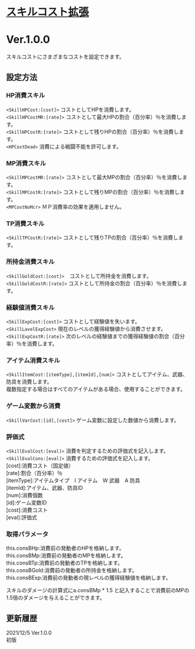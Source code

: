 # [スキルコスト拡張](https://raw.githubusercontent.com/nuun888/MZ/master/SkillCostEX.js)
# Ver.1.0.0

スキルコストにさまざまなコストを設定できます。

## 設定方法
### HP消費スキル
`<SkillHPCost:[cost]>` コストとしてHPを消費します。  
`<SkillHPCostMR:[rate]>` コストとして最大HPの割合（百分率）％を消費します。  
`<SkillHPCostR:[rate]>` コストとして残りHPの割合（百分率）％を消費します。  
`<HPCostDead>` 消費による戦闘不能を許可します。  
### MP消費スキル
`<SkillMPCostMR:[rate]>` コストとして最大MPの割合（百分率）％を消費します。  
`<SkillMPCostR:[rate]>` コストとして残りMPの割合（百分率）％を消費します。  
`<MPCostNoMcr>` ＭＰ消費率の効果を適用しません。  
### TP消費スキル
`<SkillTPCostR:[rate]>` コストとして残りTPの割合（百分率）％を消費します。  
### 所持金消費スキル
`<SkillGoldCost:[cost]>`　コストとして所持金を消費します。  
`<SkillGoldCostR:[rate]>` コストとして所持金の割合（百分率）％を消費します。  
### 経験値消費スキル
`<SkillExpCost:[cost]>` コストとして経験値を失います。  
`<SkillLavelExpCost>` 現在のレベルの獲得経験値から消費させます。  
`<SkillExpCostR:[rate]>` 次のレベルの経験値までの獲得経験値の割合（百分率）％を消費します。  
### アイテム消費スキル
`<SkillItemCost:[itemType],[itemId],[num]>` コストとしてアイテム、武器、防具を消費します。  
複数指定する場合はすべてのアイテムがある場合、使用することができます。  
### ゲーム変数から消費
`<SkillVarCost:[id],[cost]>` ゲーム変数に設定した数値から消費します。
### 評価式
`<SkillEvalCost:[eval]>` 消費を判定するための評価式を記入します。   
`<SkillEvalCons:[eval]>` 消費するための評価式を記入します。  
[cost]:消費コスト（固定値）  
[rate]:割合（百分率）％  
[itemType]:アイテムタイプ　I アイテム　W 武器　A 防具  
[itemId]:アイテム、武器、防具ID  
[num]:消費個数  
[id]:ゲーム変数ID  
[cost]:消費コスト  
[eval]:評価式  

### 取得パラメータ
this.consBHp:消費前の発動者のHPを格納します。  
this.consBMp:消費前の発動者のMPを格納します。  
this.consBTp:消費前の発動者のTPを格納します。  
this.consBGold:消費前の発動者の所持金を格納します。  
this.consBExp:消費前の発動者の現レベルの獲得経験値を格納します。  
  
スキルのダメージの計算式にa.consBMp * 1.5 と記入することで消費前のMPの1.5倍のダメージを与えることができます。  

## 更新履歴  
2021/12/5 Ver.1.0.0  
初版
